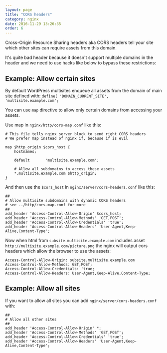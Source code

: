 ```yaml
---
layout: page
title: "CORS headers"
category: nginx
date: 2016-11-29 13:26:35
order: 6
---
```


Cross-Origin Resource Sharing headers aka CORS headers tell your site which other sites can require assets from this domain.

It's quite bad header because it doesn't support multiple domains in the header and we need to use hacks like below to bypass these restrictions:

## Example: Allow certain sites

By default WordPress multisites enqueue all assets from the domain of main site defined with: `define( 'DOMAIN_CURRENT_SITE', 'multisite.example.com';`

You can use `map` directive to allow only certain domains from accessing your assets.

Use map in `nginx/http/cors-map.conf` like this:
```
# This file tells nginx server block to send right CORS headers
# We prefer map instead of nginx if, because if is evil

map $http_origin $cors_host {
    hostnames;

    default       'multisite.example.com';

    # Allow all subdomains to access these assets
    *.multisite.example.com $http_origin;
}
```

And then use the `$cors_host` in `nginx/server/cors-headers.conf` like this:
```
##
# Allow multisite subdomains with dynamic CORS headers
# see ../http/cors-map.conf for more
##
add_header 'Access-Control-Allow-Origin' $cors_host;
add_header 'Access-Control-Allow-Methods' 'GET,POST';
add_header 'Access-Control-Allow-Credentials' 'true';
add_header 'Access-Control-Allow-Headers' 'User-Agent,Keep-Alive,Content-Type';
```

Now when html from `subsite.multisite.example.com` includes asset `http://multisite.example.com/picture.png` the nginx will output cors headers which allow the browser to use the assets:
```
Access-Control-Allow-Origin: subsite.multisite.example.com
Access-Control-Allow-Methods: GET,POST;
Access-Control-Allow-Credentials: 'true;
Access-Control-Allow-Headers: User-Agent,Keep-Alive,Content-Type;
```

## Example: Allow all sites

If you want to allow all sites you can add `nginx/server/cors-headers.conf` with:
```
##
# Allow all other sites
##
add_header 'Access-Control-Allow-Origin' *;
add_header 'Access-Control-Allow-Methods' 'GET,POST';
add_header 'Access-Control-Allow-Credentials' 'true';
add_header 'Access-Control-Allow-Headers' 'User-Agent,Keep-Alive,Content-Type';
```
